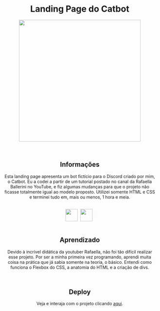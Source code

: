 <h1 align="center">Landing Page do Catbot</h1>
<div align="center">
<img height="400cm" src="https://user-images.githubusercontent.com/119365652/205827030-728ada33-64fa-4df8-b273-38cd8c1128dc.gif"/>
</div>
<br>
</br>

<h2 align="center">Informações</h2>
<p align="center">Esta landing page apresenta um bot fictício para o Discord criado por mim, o Catbot. Eu a codei a partir de um tutorial postado no canal da Rafaella Ballerini no YouTube, e fiz algumas mudanças para que o projeto não ficasse totalmente igual ao modelo proposto. Utilizei somente HTML e CSS e terminei tudo em, mais ou menos, 1 hora e meia.</p>
<br>
<div align="center">
<img height="40cm" src="https://cdn.jsdelivr.net/gh/devicons/devicon/icons/html5/html5-original.svg"/> <img height="40cm" hspace="5" src="https://cdn.jsdelivr.net/gh/devicons/devicon/icons/css3/css3-original.svg"/>
</div>
<br>

<h2 align="center">Aprendizado</h2>
<p align="center">Devido à incrível didática da youtuber Rafaella, não foi tão difícil realizar esse projeto. Por ser a minha primeira vez programando, aprendi muita coisa na prática que já sabia somente na teoria, o básico. Entendi como funciona o Flexbox do CSS, a anatomia do HTML e a criação de divs.</p>
<br>

<h2 align="center">Deploy</h2>
<p align="center">Veja e interaja com o projeto clicando <a href="https://hijuliacs.github.io/catbot/">aqui</a>.</p>
